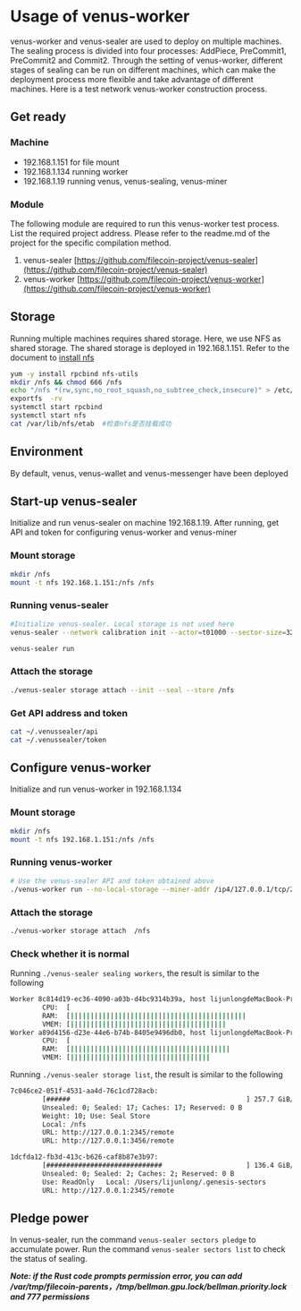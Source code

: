 # Usage of venus-worker

venus-worker and venus-sealer are used to deploy on multiple machines. The sealing process is divided into four processes: AddPiece, PreCommit1, PreCommit2 and Commit2. Through the setting of venus-worker, different stages of sealing can be run on different machines, which can make the deployment process more flexible and take advantage of different machines. Here is a test network venus-worker construction process.

## Get ready

### Machine
- 192.168.1.151 for file mount
- 192.168.1.134 running worker
- 192.168.1.19  running venus, venus-sealing, venus-miner

### Module
The following module are required to run this venus-worker test process. List the required project address. Please refer to the readme.md of the project for the specific compilation method.

1. venus-sealer [https://github.com/filecoin-project/venus-sealer](https://github.com/filecoin-project/venus-sealer)
2. venus-worker [https://github.com/filecoin-project/venus-worker](https://github.com/filecoin-project/venus-worker)

## Storage

Running multiple machines requires shared storage. Here, we use NFS as shared storage. The shared storage is deployed in 192.168.1.151. Refer to the document to [install nfs](https://docs.platform9.com/v5.0/openstack/tutorials-setup-nfs-server)

```sh
yum -y install rpcbind nfs-utils
mkdir /nfs && chmod 666 /nfs
echo "/nfs *(rw,sync,no_root_squash,no_subtree_check,insecure)" > /etc/exports
exportfs  -rv
systemctl start rpcbind
systemctl start nfs
cat /var/lib/nfs/etab  #检查nfs是否挂载成功
```


## Environment
By default, venus, venus-wallet and venus-messenger have been deployed

## Start-up venus-sealer

Initialize and run venus-sealer on machine 192.168.1.19. After running, get API and token for configuring venus-worker and venus-miner

### Mount storage

```sh
mkdir /nfs
mount -t nfs 192.168.1.151:/nfs /nfs
```

### Running venus-sealer
```sh
#Initialize venus-sealer. Local storage is not used here
venus-sealer --network calibration init --actor=t01000 --sector-size=32GiB --no-local-storage --node-url {venus-api} --node-token {venus-token} --messager-url http://{venus-message api}/rpc/v0

venus-sealer run
```

### Attach the storage
```sh
./venus-sealer storage attach --init --seal --store /nfs
```

### Get API address and token

```sh
cat ~/.venussealer/api
cat ~/.venussealer/token
```

## Configure venus-worker

Initialize and run venus-worker in 192.168.1.134

### Mount storage

```sh
mkdir /nfs
mount -t nfs 192.168.1.151:/nfs /nfs
```

### Running venus-worker

```sh
# Use the venus-sealer API and token obtained above
./venus-worker run --no-local-storage --miner-addr /ip4/127.0.0.1/tcp/2345/http --miner-token eyJhbGciOiJIUzI1NiIsInR5cCI6IkpXVCJ9.eyJBbGxvdyI6WyJyZWFkIiwid3JpdGUiLCJzaWduIiwiYWRtaW4iXX0.gcqF6Pkm4bwGXzEx83NR7h8WPliEihJ3GyUKvhKryAQ
```

### Attach the storage
```sh
./venus-worker storage attach  /nfs
```

### Check whether it is normal

Running ```./venus-sealer sealing workers```, the result is similar to the following

```sh
Worker 8c814d19-ec36-4090-a03b-d4bc9314b39a, host lijunlongdeMacBook-Pro.local
        CPU:  [                                                                ] 0/12 core(s) in use
        RAM:  [||||||||||||||||||||||||||||||||||||||||||||                    ] 69% 11.13 GiB/16 GiB
        VMEM: [|||||||||||||||||||||||||||||||||||||||                         ] 61% 11.13 GiB/18 GiB
Worker a89d4156-d23e-44e6-b74b-8405e9496db0, host lijunlongdeMacBook-Pro.local
        CPU:  [                                                                ] 0/12 core(s) in use
        RAM:  [||||||||||||||||||||||||||||||||||||||||                        ] 63% 10.12 GiB/16 GiB
        VMEM: [|||||||||||||||||||||||||||||||||||                             ] 56% 10.12 GiB/18 GiB

```

Running `./venus-sealer storage list`, the result is similar to the following

```sh
7c046ce2-051f-4531-aa4d-76c1cd728acb:
        [######                                            ] 257.7 GiB/1.998 TiB 12%
        Unsealed: 0; Sealed: 17; Caches: 17; Reserved: 0 B
        Weight: 10; Use: Seal Store
        Local: /nfs
        URL: http://127.0.0.1:2345/remote
        URL: http://127.0.0.1:3456/remote

1dcfda12-fb3d-413c-b626-caf8b87e3b97:
        [#############################                     ] 136.4 GiB/233.5 GiB 58%
        Unsealed: 0; Sealed: 2; Caches: 2; Reserved: 0 B
        Use: ReadOnly   Local: /Users/lijunlong/.genesis-sectors
        URL: http://127.0.0.1:2345/remote

```

## Pledge power

In venus-sealer, run the command ```venus-sealer sectors pledge``` to accumulate power. Run the command ```venus-sealer sectors list``` to check the status of sealing.

***Note: if the Rust code prompts permission error, you can add /var/tmp/filecoin-parents，/tmp/bellman.gpu.lock/bellman.priority.lock and 777 permissions***
